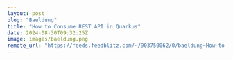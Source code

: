 ```yaml
---
layout: post
blog: "Baeldung"
title: "How to Consume REST API in Quarkus"
date: 2024-08-30T09:32:25Z
image: images/baeldung.png
remote_url: "https://feeds.feedblitz.com/~/903750062/0/baeldung~How-to-Consume-REST-API-in-Quarkus"
---
```

